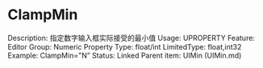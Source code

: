 # ClampMin

Description: 指定数字输入框实际接受的最小值
Usage: UPROPERTY
Feature: Editor
Group: Numeric Property
Type: float/int
LimitedType: float,int32
Example: ClampMin="N”
Status: Linked
Parent item: UIMin (UIMin.md)